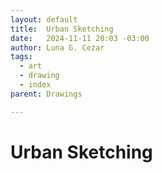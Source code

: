 ```yaml
---
layout: default
title:  Urban Sketching
date:   2024-11-11 20:03 -03:00
author: Luna G. Cezar
tags:
  - art
  - drawing
  - index
parent: Drawings

---
```


# Urban Sketching

